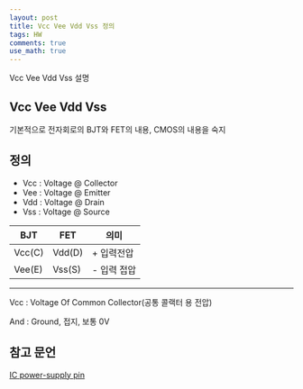 ```yaml
---
layout: post
title: Vcc Vee Vdd Vss 정의
tags: HW
comments: true
use_math: true
---
```


 Vcc Vee Vdd Vss 설명

## Vcc Vee Vdd Vss

기본적으로 전자회로의 BJT와 FET의 내용, CMOS의 내용을 숙지



## 정의

- Vcc : Voltage @ Collector 
- Vee : Voltage @ Emitter
- Vdd : Voltage @ Drain
- Vss : Voltage @ Source



| BJT    | FET    | 의미        |
| ------ | ------ | ----------- |
| Vcc(C) | Vdd(D) | + 입력전압  |
| Vee(E) | Vss(S) | - 입력 접압 |



----

Vcc : Voltage Of Common Collector(공통 콜랙터 용 전압)

And : Ground, 접지, 보통 0V



## 참고 문언

[IC power-supply pin](https://en.wikipedia.org/wiki/IC_power-supply_pin)